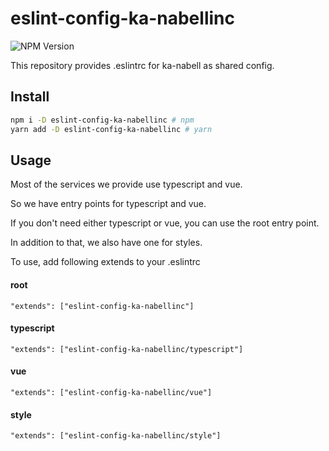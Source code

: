 # eslint-config-ka-nabellinc

![NPM Version](https://img.shields.io/npm/v/eslint-config-ka-nabellinc)

This repository provides .eslintrc for ka-nabell as shared config.

## Install

```sh
npm i -D eslint-config-ka-nabellinc # npm
yarn add -D eslint-config-ka-nabellinc # yarn
```

## Usage

Most of the services we provide use typescript and vue.

So we have entry points for typescript and vue.

If you don't need either typescript or vue, you can use the root entry point.

In addition to that, we also have one for styles.

To use, add following extends to your .eslintrc

#### root

`"extends": ["eslint-config-ka-nabellinc"]`

#### typescript

`"extends": ["eslint-config-ka-nabellinc/typescript"]`

#### vue

`"extends": ["eslint-config-ka-nabellinc/vue"]`

#### style

`"extends": ["eslint-config-ka-nabellinc/style"]`
